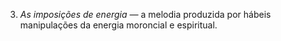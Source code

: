 ﻿3. *As imposições de energia —* a melodia produzida por hábeis manipulações da energia moroncial e espiritual.